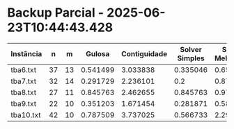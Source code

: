 # Backup Parcial - 2025-06-23T10:44:43.428

| Instância | n | m | Gulosa | Contiguidade | Solver Simples | Solver Melhorado |
|-----------|---|---|--------|--------------|----------------|------------------|
| tba6.txt | 37 | 13 | 0.541499 | 3.033838 | 0.335046 | 0.652391 |
| tba7.txt | 32 | 14 | 0.291729 | 2.236101 | 0.2 | 0.871117 |
| tba8.txt | 27 | 11 | 0.845763 | 2.462655 | 0.845763 | 0.974094 |
| tba9.txt | 22 | 10 | 0.351203 | 1.671454 | 0.281871 | 0.583828 |
| tba10.txt | 42 | 10 | 0.787509 | 3.737025 | 0.566733 | 2.290799 |

